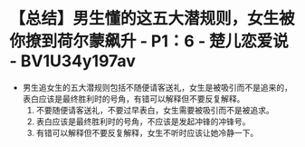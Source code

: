 # 【总结】男生懂的这五大潜规则，女生被你撩到荷尔蒙飙升 - P1：6 - 楚儿恋爱说 - BV1U34y197av

-   男生追女生的五大潜规则包括不随便请客送礼，女生是被吸引而不是追来的，表白应该是最终胜利时的号角，有错可以解释但不要反复解释。
    1.  不要随便请客送礼，不要过早表白，女生需要被吸引而不是被追求。
    2.  表白应该是最终胜利时的号角，不应该是发起冲锋的冲锋号。
    3.  有错可以解释但不要反复解释，女生不听时应该让她冷静一下。